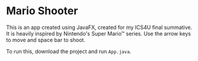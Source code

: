 # Mario Shooter

This is an app created using JavaFX, created for my ICS4U final summative. It is heavily inspired by Nintendo's Super Mario™ series. Use the arrow keys to move and space bar to shoot. 

To run this, download the project and run `App.java`.
